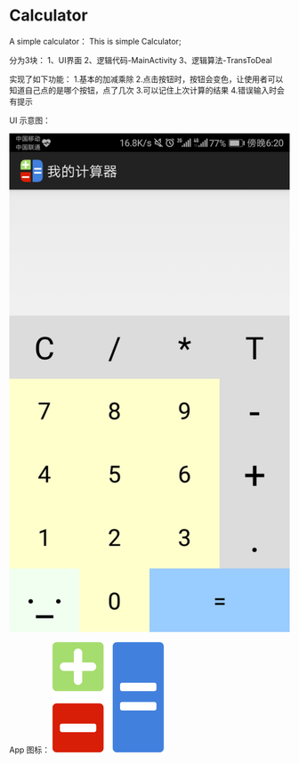 # Calculator
A simple calculator：
This is simple Calculator;

分为3块：
1、UI界面
2、逻辑代码-MainActivity
3、逻辑算法-TransToDeal

实现了如下功能：
1.基本的加减乘除
2.点击按钮时，按钮会变色，让使用者可以知道自己点的是哪个按钮，点了几次
3.可以记住上次计算的结果
4.错误输入时会有提示

UI 示意图：

![Image text](https://github.com/xiayu54/IMG-storage/blob/master/calculator_UI.png)

App 图标：
![Image text](https://github.com/xiayu54/IMG-storage/blob/master/icon.png)
